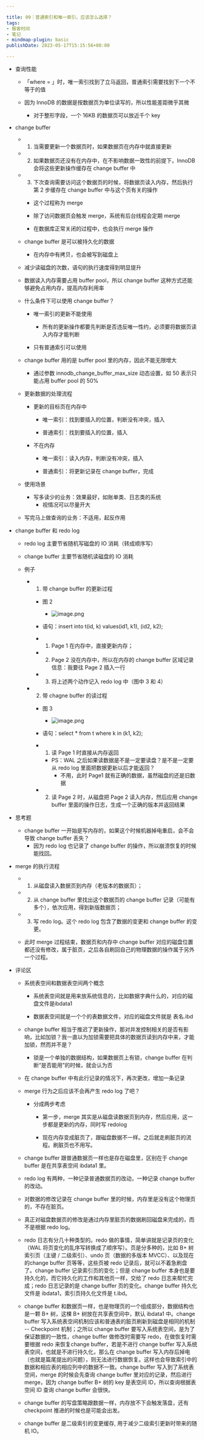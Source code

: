 ```yaml
---

title: 09｜普通索引和唯一索引，应该怎么选择？
tags:
- 极客时间
- 笔记
- mindmap-plugin: basic
publishDate: 2023-05-17T15:15:56+08:00

---
```


- 查询性能

    - 「where = 」时，唯一索引找到了立马返回，普通索引需要找到下一个不等于的值


    - 因为 InnoDB 的数据是按数据页为单位读写的，所以性能差距微乎其微
        - 对于整形字段，一个 16KB 的数据页可以放近千个 key

- change buffer

    - 1. 当需要更新一个数据页时，如果数据页在内存中就直接更新


    - 2. 如果数据页还没有在内存中，在不影响数据一致性的前提下，InnoDB 会将这些更新操作缓存在 change buffer 中


    - 3. 下次查询需要访问这个数据页的时候，将数据页读入内存，然后执行第 2 步缓存在 change buffer 中与这个页有关的操作

        - 这个过程称为 merge


        - 除了访问数据页会触发 merge，系统有后台线程会定期 merge


        - 在数据库正常关闭的过程中，也会执行 merge 操作


    - change buffer 是可以被持久化的数据
        - 在内存中有拷贝，也会被写到磁盘上


    - 减少读磁盘的次数，语句的执行速度得到明显提升


    - 数据读入内存需要占用 buffer pool，所以 change buffer 这种方式还能够避免占用内存，提高内存利用率


    - 什么条件下可以使用 change buffer？

        - 唯一索引的更新不能使用
            - 所有的更新操作都要先判断是否违反唯一性约，必须要将数据页读入内存才能判断


        - 只有普通索引可以使用


    - change buffer 用的是 buffer pool 里的内存，因此不能无限增大
        - 通过参数 innodb_change_buffer_max_size 动态设置，如 50 表示只能占用 buffer pool 的 50%


    - 更新数据的处理流程

        - 更新的目标页在内存中

            - 唯一索引：找到要插入的位置，判断没有冲突，插入


            - 普通索引：找到要插入的位置，插入


        - 不在内存

            - 唯一索引：读入内存，判断没有冲突，插入


            - 普通索引：将更新记录在 change buffer，完成


    - 使用场景
        - 写多读少的业务：效果最好，如账单类、日志类的系统
            - 视情况可以尽量开大


    - 写完马上做查询的业务：不适用，起反作用

- change buffer 和 redo log

    - redo log 主要节省随机写磁盘的 IO 消耗（转成顺序写）


    - change buffer 主要节省随机读磁盘的 IO 消耗


    - 例子

        - 1. 带 change buffer 的更新过程

            - 图 2
                - ![image.png](https://raw.githubusercontent.com/11ze/static/main/images/mysql45-09-1.png)



            - 语句：insert into t(id, k) values(id1, k1), (id2, k2);


            - 1. Page 1 在内存中，直接更新内存；


            - 2. Page 2 没在内存中，所以在内存的 change buffer 区域记录信息：我要往 Page 2 插入一行


            - 3. 将上述两个动作记入 redo log 中（图中 3 和 4）


        - 2. 带 chagne buffer 的读过程

            - 图 3
                - ![image.png](https://raw.githubusercontent.com/11ze/static/main/images/mysql45-09-2.png)



            - 语句：select * from t where k in (k1, k2);


            - 1. 读 Page 1 时直接从内存返回
                - PS：WAL 之后如果读数据是不是一定要读盘？是不是一定要从 redo log 里面把数据更新以后才能返回？
                    - 不用，此时 Page1 就有正确的数据，虽然磁盘的还是旧数据


            - 2. 读 Page 2 时，从磁盘把 Page 2 读入内存，然后应用 change buffer 里面的操作日志，生成一个正确的版本并返回结果

- 思考题
    - change buffer 一开始是写内存的，如果这个时候机器掉电重启，会不会导致 change buffer 丢失？
        - 因为 redo log 也记录了 change buffer 的操作，所以崩溃恢复的时候能找回。

- merge 的执行流程

    - 1. 从磁盘读入数据页到内存（老版本的数据页）；


    - 2. 从 change buffer 里找出这个数据页的 change buffer 记录（可能有多个），依次应用，得到新版数据页；


    - 3. 写 redo log。这个 redo log 包含了数据的变更和 change buffer 的变更。


    - 此时 merge 过程结束，数据页和内存中 change buffer 对应的磁盘位置都还没有修改，属于脏页，之后各自刷回自己的物理数据的操作属于另外一个过程。

- 评论区

    - 系统表空间和数据表空间两个概念

        - 系统表空间就是用来放系统信息的，比如数据字典什么的，对应的磁盘文件是ibdata1


        - 数据表空间就是一个个的表数据文件，对应的磁盘文件就是 表名.ibd


    - change buffer 相当于推迟了更新操作，那对并发控制相关的是否有影响，比如加锁？我一直以为加锁需要把具体的数据页读到内存中来，才能加锁，然而并不是？
        - 锁是一个单独的数据结构，如果数据页上有锁，change buffer 在判断“是否能用”的时候，就会认为否


    - 在 change buffer 中有此行记录的情况下，再次更改，增加一条记录


    - merge 行为之后应该不会再产生 redo log 了吧？
        - 分成两步考虑

            - 第一步，merge 其实是从磁盘读数据页到内存，然后应用，这一步都是更新的内存，同时写 redolog


            - 现在内存变成脏页了，跟磁盘数据不一样。之后就走刷脏页的流程。刷脏页也不用写。


    - change buffer 跟普通数据页一样也是存在磁盘里，区别在于 change buffer 是在共享表空间 ibdata1 里。


    - redo log 有两种，一种记录普通数据页的改动，一种记录 change buffer 的改动。


    - 对数据的修改记录在 change buffer 里的时候，内存里是没有这个物理页的，不存在脏页。


    - 真正对磁盘数据页的修改是通过内存里脏页的数据刷回磁盘来完成的，而不是根据 redo log。


    - redo 日志有分几十种类型的。redo 做的事情，简单讲就是记录页的变化（WAL 将页变化的乱序写转换成了顺序写）。页是分多种的，比如 B+ 树索引页（主键 / 二级索引）、undo 页（数据的多版本 MVCC）、以及现在的change buffer 页等等，这些页被 redo 记录后，就可以不着急刷盘了。change buffer 记录索引页的变化；但是 change buffer 本身也是要持久化的，而它持久化的工作和其他页一样，交给了 redo 日志来帮忙完成；redo 日志记录的是 change buffer 页的变化。change buffer 持久化文件是 ibdata1，索引页持久化文件是 t.ibd。


    - change buffer 和数据页一样，也是物理页的一个组成部分，数据结构也是一颗 B+ 树，这棵 B+ 树放在共享表空间中，默认 ibdata1 中。change buffer 写入系统表空间机制应该和普通表的脏页刷新到磁盘是相同的机制 -- Checkpoint 机制；之所以 change buffer 要写入系统表空间，是为了保证数据的一致性，change buffer 做修改时需要写 redo，在做恢复时需要根据 redo 来恢复change buffer，若是不进行 change buffer 写入系统表空间，也就是不进行持久化，那么在 change buffer 写入内存后掉电（也就是篇尾提出的问题），则无法进行数据恢复。这样也会导致索引中的数据和相应表的相应列中的数据不一致。change buffer 写入到了系统表空间，merge 的时候会先查询 change buffer 里对应的记录，然后进行 merge，因为 change buffer B+ 树的 key 是表空间 ID，所以查询根据表空间 ID 查询 change buffer 会很快。


    - change buffer 的写盘策略跟数据一样，内存放不下会触发落盘，还有checkpoint 推进的时候也是可能会出发。


    - change buffer 是二级索引的变更缓存, 用于减少二级索引更新时带来的随机 IO。
